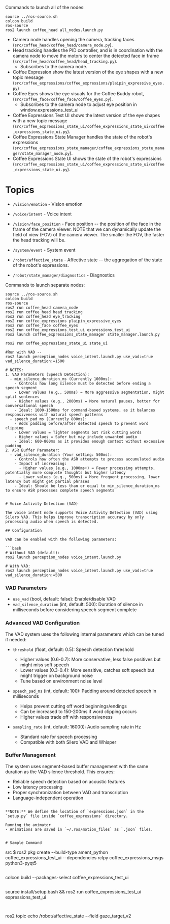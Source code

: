 Commands to launch all of the nodes:

```
source ../ros-source.sh
colcon build
ros-source
ros2 launch coffee_head all_nodes.launch.py
```

- Camera node handles opening the camera, tracking faces (`src/coffee_head/coffee_head/camera_node.py`).
- Head tracking handles the PID controller, and is in coordination with the camera node to move the motors to center the detected face in frame (`src/coffee_head/coffee_head/head_tracking.py`).
  - Subscribes to the camera node.
- Coffee Expression show the latest version of the eye shapes with a new topic message (`src/coffee_expressions/coffee_expressions/plaipin_expressive_eyes.py`)
- Coffee Eyes shows the eye visuals for the Coffee Buddy robot,  (`src/coffee_face/coffee_face/coffee_eyes.py`).
  - Subscribes to the camera node to adjust eye position in window.expressions_test_ui
- Coffee Expressions Test UI shows the latest version of the eye shapes with a new topic message (`src/coffee_expressions_state_ui/coffee_expressions_state_ui/coffee_expressions_state_ui.py`).
- Coffee Expressions State Manager handles the state of the robot's expressions (`src/coffee_expressions_state_manager/coffee_expressions_state_manager/state_manager_node.py`).
- Coffee Expressions State UI shows the state of the robot's expressions (`src/coffee_expressions_state_ui/coffee_expressions_state_ui/coffee_expressions_state_ui.py`).


# Topics

- `/vision/emotion` - Vision emotion   

- `/voice/intent` - Voice intent   

- `/vision/face_position` - Face position -- the position of the face in the frame of the camera viewer. NOTE that we can dynamically update the field of view (FOV) of the camera viewer. The smaller the FOV, the faster the head tracking will be.   

- `/system/event` - System event   

- `/robot/affective_state` - Affective state -- the aggregation of the state of the robot's expressions.   

- `/robot/state_manager/diagnostics` - Diagnostics

Commands to launch separate nodes:

```
source ../ros-source.sh
colcon build
ros-source
ros2 run coffee_head camera_node
ros2 run coffee_head head_tracking
ros2 run coffee_head eye_tracking
ros2 run coffee_expressions plaipin_expressive_eyes
ros2 run coffee_face coffee_eyes
ros2 run coffee_expressions_test_ui expressions_test_ui
ros2 launch coffee_expressions_state_manager state_manager.launch.py

ros2 run coffee_expressions_state_ui state_ui

#Run with VAD -- 
ros2 launch perception_nodes voice_intent.launch.py use_vad:=true vad_silence_duration:=1500

# NOTES:
1. VAD Parameters (Speech Detection):
  - min_silence_duration_ms (Currently 1000ms):
    - Controls how long silence must be detected before ending a speech segment
    - Lower values (e.g., 500ms) = More aggressive segmentation, might split sentences
    - Higher values (e.g., 2000ms) = More natural pauses, better for conversational speech
    - Ideal: 1000-1500ms for command-based systems, as it balances responsiveness with natural speech patterns
  - speech_pad_ms (Currently 800ms):
    - Adds padding before/after detected speech to prevent word clipping
    - Lower values = Tighter segments but risk cutting words
    - Higher values = Safer but may include unwanted audio
    - Ideal: 600-800ms as it provides enough context without excessive padding
2. ASR Buffer Parameter:
  - vad_silence_duration (Your setting: 500ms):
    - Controls how often the ASR attempts to process accumulated audio
    - Impact of increasing:
      - Higher values (e.g., 1000ms+) = Fewer processing attempts, potentially more complete thoughts but higher latency
      - Lower values (e.g., 500ms) = More frequent processing, lower latency but might get partial phrases
    - Ideal: Should be less than or equal to min_silence_duration_ms to ensure ASR processes complete speech segments


# Voice Activity Detection (VAD)

The voice intent node supports Voice Activity Detection (VAD) using Silero VAD. This helps improve transcription accuracy by only processing audio when speech is detected.

## Configuration

VAD can be enabled with the following parameters:

```bash
# Without VAD (default):
ros2 launch perception_nodes voice_intent.launch.py

# With VAD:
ros2 launch perception_nodes voice_intent.launch.py use_vad:=true vad_silence_duration:=500
```

### VAD Parameters

- `use_vad` (bool, default: false): Enable/disable VAD
- `vad_silence_duration` (int, default: 500): Duration of silence in milliseconds before considering speech segment complete

### Advanced VAD Configuration

The VAD system uses the following internal parameters which can be tuned if needed:

- `threshold` (float, default: 0.5): Speech detection threshold
  - Higher values (0.6-0.7): More conservative, less false positives but might miss soft speech
  - Lower values (0.3-0.4): More sensitive, catches soft speech but might trigger on background noise
  - Tune based on environment noise level

- `speech_pad_ms` (int, default: 100): Padding around detected speech in milliseconds
  - Helps prevent cutting off word beginnings/endings
  - Can be increased to 150-200ms if word clipping occurs
  - Higher values trade off with responsiveness

- `sampling_rate` (int, default: 16000): Audio sampling rate in Hz
  - Standard rate for speech processing
  - Compatible with both Silero VAD and Whisper

### Buffer Management

The system uses segment-based buffer management with the same duration as the VAD silence threshold. This ensures:
- Reliable speech detection based on acoustic features
- Low latency processing
- Proper synchronization between VAD and transcription
- Language-independent operation
```

**NOTE:** We define the location of `expressions.json` in the `setup.py` file inside `coffee_expressions` directory.

Running the animator
- Animations are saved in `~/.ros/motion_files` as `.json` files.


# Sample Command

```
src $ ros2 pkg create --build-type ament_python coffee_expressions_test_ui --dependencies rclpy coffee_expressions_msgs python3-pyqt5
```

```
colcon build --packages-select coffee_expressions_test_ui
```

```
source install/setup.bash && ros2 run coffee_expressions_test_ui expressions_test_ui
```


```
ros2 topic echo /robot/affective_state --field gaze_target_v2
```